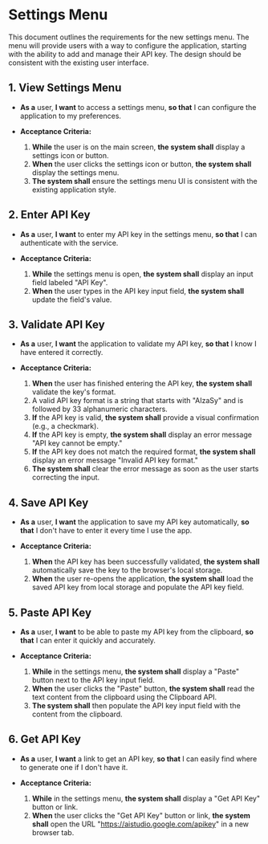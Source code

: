 # Settings Menu

This document outlines the requirements for the new settings menu. The menu will provide users with a way to configure the application, starting with the ability to add and manage their API key. The design should be consistent with the existing user interface.

## 1. View Settings Menu

*   **As a** user,
    **I want** to access a settings menu,
    **so that** I can configure the application to my preferences.

*   **Acceptance Criteria:**
    1.  **While** the user is on the main screen, **the system shall** display a settings icon or button.
    2.  **When** the user clicks the settings icon or button, **the system shall** display the settings menu.
    3.  **The system shall** ensure the settings menu UI is consistent with the existing application style.

## 2. Enter API Key

*   **As a** user,
    **I want** to enter my API key in the settings menu,
    **so that** I can authenticate with the service.

*   **Acceptance Criteria:**
    1.  **While** the settings menu is open, **the system shall** display an input field labeled "API Key".
    2.  **When** the user types in the API key input field, **the system shall** update the field's value.

## 3. Validate API Key

*   **As a** user,
    **I want** the application to validate my API key,
    **so that** I know I have entered it correctly.

*   **Acceptance Criteria:**
    1.  **When** the user has finished entering the API key, **the system shall** validate the key's format.
    2.  A valid API key format is a string that starts with "AIzaSy" and is followed by 33 alphanumeric characters.
    3.  **If** the API key is valid, **the system shall** provide a visual confirmation (e.g., a checkmark).
    4.  **If** the API key is empty, **the system shall** display an error message "API key cannot be empty."
    5.  **If** the API key does not match the required format, **the system shall** display an error message "Invalid API key format."
    6.  **The system shall** clear the error message as soon as the user starts correcting the input.

## 4. Save API Key

*   **As a** user,
    **I want** the application to save my API key automatically,
    **so that** I don't have to enter it every time I use the app.

*   **Acceptance Criteria:**
    1.  **When** the API key has been successfully validated, **the system shall** automatically save the key to the browser's local storage.
    2.  **When** the user re-opens the application, **the system shall** load the saved API key from local storage and populate the API key field.

## 5. Paste API Key

*   **As a** user,
    **I want** to be able to paste my API key from the clipboard,
    **so that** I can enter it quickly and accurately.

*   **Acceptance Criteria:**
    1.  **While** in the settings menu, **the system shall** display a "Paste" button next to the API key input field.
    2.  **When** the user clicks the "Paste" button, **the system shall** read the text content from the clipboard using the Clipboard API.
    3.  **The system shall** then populate the API key input field with the content from the clipboard.

## 6. Get API Key

*   **As a** user,
    **I want** a link to get an API key,
    **so that** I can easily find where to generate one if I don't have it.

*   **Acceptance Criteria:**
    1.  **While** in the settings menu, **the system shall** display a "Get API Key" button or link.
    2.  **When** the user clicks the "Get API Key" button or link, **the system shall** open the URL "https://aistudio.google.com/apikey" in a new browser tab.